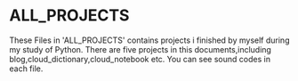 # ALL_PROJECTS
These Files in 'ALL_PROJECTS' contains projects i finished by myself during my study of Python.
There are five projects in this documents,including blog,cloud_dictionary,cloud_notebook etc.
You can see sound codes in each file.
